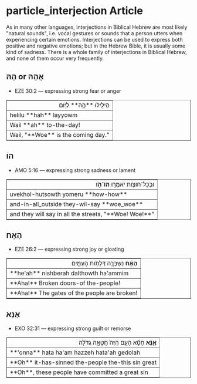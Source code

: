 # particle_interjection Article
As in many other languages, interjections in Biblical Hebrew are most likely "natural sounds", i.e. vocal gestures or sounds that a person utters when experiencing certain emotions. Interjections can be used to express both positive and negative emotions; but in the Hebrew Bible, it is usually some kind of sadness. There is a whole family of interjections in Biblical Hebrew, and none of them occur very frequently.

## הָהּ or אֲהָהּ

* EZE 30:2 –– expressing strong fear or anger
<table border="1" class="docutils">
<colgroup>
<col width="100%" />
</colgroup>
<tbody valign="top">
<tr class="row-odd" align="right"><td>הֵילִ֖ילוּ **הָ֥הּ** לַיֹּֽום׃</td>
</tr>
<tr class="row-even"><td>helilu **hah** layyowm</td>
</tr>
<tr class="row-odd"><td>Wail **ah** to-the-day!</td>
</tr>
<tr class="row-even"><td>Wail, "**Woe** is the coming day."</td>
</tr>
</tbody>
</table>

## הוֹ
* AMO 5:16 –– expressing strong sadness or lament
<table border="1" class="docutils">
<colgroup>
<col width="100%" />
</colgroup>
<tbody valign="top">
<tr class="row-odd" align="right"><td>וּבְכָל־חוּצֹ֖ות יֹאמְר֣וּ <b>הֹו־הֹ֑ו</b></td>
</tr>
<tr class="row-even"><td>uvekhol-hutsowth yomeru **how-how**</td>
</tr>
<tr class="row-odd"><td>and-in-all_outside they-wil-say **woe_woe**</td>
</tr>
<tr class="row-even"><td>and they will say in all the streets, "**Woe! Woe!**"</td>
</tr>
</tbody>
</table>

## הֶאָח

* EZE 26:2 –– expressing strong joy or gloating
<table border="1" class="docutils">
<colgroup>
<col width="100%" />
</colgroup>
<tbody valign="top">
<tr class="row-odd" align="right"><td><b>הֶאָ֔ח</b> נִשְׁבְּרָ֛ה דַּלְתֹ֥ות הָעַמִּ֖ים</td>
</tr>
<tr class="row-even"><td>**he'ah** nishberah dalthowth ha'ammim</td>
</tr>
<tr class="row-odd"><td>**Aha!** Broken doors-of the-people!</td>
</tr>
<tr class="row-even"><td>**Aha!** The gates of the people are broken!</td>
</tr>
</tbody>
</table>

## אָנָּא

* EXO 32:31 –– expressing strong guilt or remorse
<table border="1" class="docutils">
<colgroup>
<col width="100%" />
</colgroup>
<tbody valign="top">
<tr class="row-odd" align="right"><td><b>אָ֣נָּ֗א</b> חָטָ֞א הָעָ֤ם הַזֶּה֙ חֲטָאָ֣ה גְדֹלָ֔ה</td>
</tr>
<tr class="row-even"><td>**'onna** hata ha'am hazzeh hata'ah gedolah</td>
</tr>
<tr class="row-odd"><td>**Oh** it-has-sinned the-people the-this sin great</td>
</tr>
<tr class="row-even"><td>**Oh**, these people have committed a great sin</td>
</tr>
</tbody>
</table>